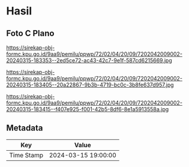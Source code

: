 # Hasil

## Foto C Plano

https://sirekap-obj-formc.kpu.go.id/9aa9/pemilu/ppwp/72/02/04/20/09/7202042009002-20240315-183353--2ed5ce72-ac43-42c7-9e1f-587cd6215669.jpg

https://sirekap-obj-formc.kpu.go.id/9aa9/pemilu/ppwp/72/02/04/20/09/7202042009002-20240315-183405--20a22867-9b3b-4719-bc0c-3b8fe637d957.jpg

https://sirekap-obj-formc.kpu.go.id/9aa9/pemilu/ppwp/72/02/04/20/09/7202042009002-20240315-183415--f407e925-f001-42b5-8df6-8e1a5913558a.jpg


## Metadata

| Key        | Value               |
| ---------- | ------------------- |
| Time Stamp | 2024-03-15 19:00:00 |



